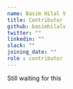 ```yaml
---
name: Basim Hilal V
title: Contributor
github: basimhilalv
twitter: ""
linkedin: ""
slack: ""
joining_date: ""
role : contributor
---
```


Still waiting for this

